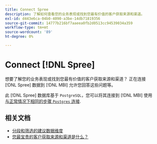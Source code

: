 ```yaml
---
title: Connect Spree
description: 了解如何查看您的业务表现或找到您最有价值的客户获取来源和渠道。
exl-id: d443e6ca-04b0-4090-a3be-14db71819356
source-git-commit: 14777b216bf7aaeea0fb2d0513cc94539034a359
workflow-type: tm+mt
source-wordcount: '89'
ht-degree: 0%

---
```


# Connect [!DNL Spree]

想要了解您的业务表现或找到您最有价值的客户获取来源和渠道？ 正在连接 [!DNL Spree] 数据到 [!DNL MBI] 允许您回答这些问题等。

此 [!DNL Spree] 数据库基于 `PostgreSQL`，您可以将其连接到 [!DNL MBI] 使用 [与正常情况下相同的步骤 `Postgres` 连接](../integrations/postgresql.md).

## 相关文档

* [分段和筛选的建议数据维度](../../../best-practices/segment-filter.md)
* [您最宝贵的客户获取来源和渠道是什么？](../../analysis/most-value-source-channel.md)
